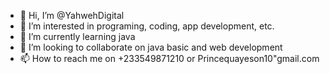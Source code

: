 - 👋 Hi, I’m @YahwehDigital
- 👀 I’m interested in programing, coding, app development, etc.
- 🌱 I’m currently learning java
- 💞️ I’m looking to collaborate on java basic and web development
- 📫 How to reach me on +233549871210 or Princequayeson10"gmail.com

<!---
YahwehDigital/YahwehDigital is a ✨ special ✨ repository because its `README.md` (this file) appears on your GitHub profile.
You can click the Preview link to take a look at your changes.
--->
